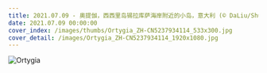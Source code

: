 ```yaml
---
title: 2021.07.09 - 奥提伽，西西里岛锡拉库萨海岸附近的小岛，意大利 (© DaLiu/Shutterstock)
date: 2021.07.09 00:00:00
cover_index: /images/thumbs/Ortygia_ZH-CN5237934114_533x300.jpg
cover_detail: /images/Ortygia_ZH-CN5237934114_1920x1080.jpg
---
```


![Ortygia](/images/Ortygia_ZH-CN5237934114_1920x1080.jpg)
